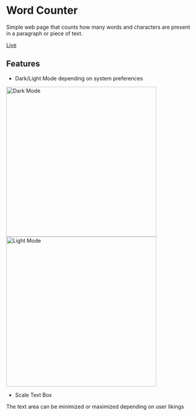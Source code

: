 # Word Counter 

Simple web page that counts how many words and characters are present in a paragraph or piece of text.

[Live](https://webdvprojects.github.io/WordCounter/)

## Features

* Dark/Light Mode depending on system preferences

<img src="Images/ss-dark" alt="Dark Mode" width = 400px/>

<img src="Images/ss-light" alt="Light Mode" width = 400px/>

* Scale Text Box

The text area can be minimized or maximized depending on user likings